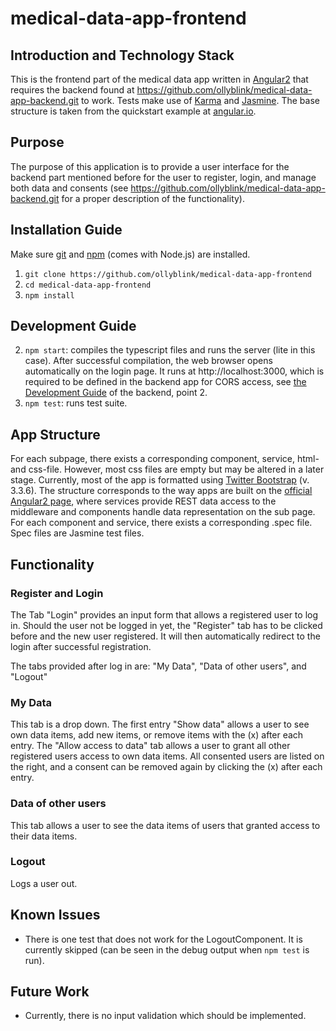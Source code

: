 # medical-data-app-frontend

## Introduction and Technology Stack

This is the frontend part of the medical data app written in <a href="https://angular.io">Angular2</a> that requires the backend found at <a href="https://github.com/ollyblink/medical-data-app-backend.git">https://github.com/ollyblink/medical-data-app-backend.git</a> to work. Tests make use of <a href="https://karma-runner.github.io/1.0/index.html">Karma</a> and <a href="http://jasmine.github.io/">Jasmine</a>. The base structure is taken from the quickstart example at <a href="https://angular.io/docs/ts/latest/quickstart.html">angular.io</a>. 

## Purpose
The purpose of this application is to provide a user interface for the backend part mentioned before for the user to register, login, and manage both data and consents (see <a href="https://github.com/ollyblink/medical-data-app-backend.git">https://github.com/ollyblink/medical-data-app-backend.git</a> for a proper description of the functionality). 

## Installation  Guide
Make sure <a href="https://git-scm.com/downloads">git</a> and <a href="https://nodejs.org/en/">npm</a> (comes with Node.js) are installed.

1. `git clone https://github.com/ollyblink/medical-data-app-frontend`
2. `cd medical-data-app-frontend`
3. `npm install`
  

## Development Guide
 
2. `npm start`: compiles the typescript files and runs the server (lite in this case). After successful compilation, the web browser opens automatically on the login page. It runs at http://localhost:3000, which is required to be defined in the backend app for CORS access, see <a href="https://github.com/ollyblink/medical-data-app-backend#development-guide">the Development Guide</a> of the backend, point 2.
3. `npm test`: runs test suite. 

## App Structure
For each subpage, there exists a corresponding component, service, html- and css-file. However, most css files are empty but may be altered in a later stage. Currently, most of the app is formatted using <a href="http://getbootstrap.com/">Twitter Bootstrap</a> (v. 3.3.6). The structure corresponds to the way apps are built on the <a href="https://angular.io/docs/ts/latest/">official Angular2 page</a>, where services provide REST data access to the middleware and components handle data representation on the sub page. For each component and service, there exists a corresponding .spec file. Spec files are Jasmine test files. 
## Functionality
### Register and Login
The Tab "Login" provides an input form that allows a registered user to log in. Should the user not be logged in yet, the "Register" tab has to be clicked before and the new user registered. It will then automatically redirect to the login after successful registration.

The tabs provided after log in are: "My Data", "Data of other users", and "Logout"
### My Data
This tab is a drop down. The first entry "Show data" allows a user to see own data items, add new items, or remove items with the (x) after each entry. The "Allow access to data" tab allows a user to grant all other registered users access to own data items. All consented users are listed on the right, and a consent can be removed again by clicking the (x) after each entry.

### Data of other users
This tab allows a user to see the data items of users that granted access to their data items. 

### Logout
Logs a user out.

## Known Issues
- There is one test that does not work for the LogoutComponent. It is currently skipped (can be seen in the debug output when `npm test` is run).

## Future Work
- Currently, there is no input validation which should be implemented.